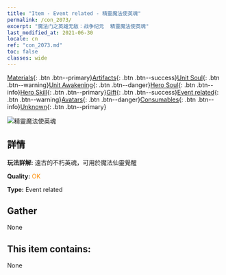 ```yaml
---
title: "Item - Event related - 精靈魔法使英魂"
permalink: /con_2073/
excerpt: "魔法门之英雄无敌：战争纪元  精靈魔法使英魂"
last_modified_at: 2021-06-30
locale: cn
ref: "con_2073.md"
toc: false
classes: wide
---
```

 [Materials](/ItemsCN/){: .btn .btn--primary}[Artifacts](/ItemsCN/Artifacts/){: .btn .btn--success}[Unit Soul](/ItemsCN/UnitSoul/){: .btn .btn--warning}[Unit Awakening](/ItemsCN/UnitAwakening/){: .btn .btn--danger}[Hero Soul](/ItemsCN/HeroSoul/){: .btn .btn--info}[Hero Skill](/ItemsCN/HeroSkill/){: .btn .btn--primary}[Gift](/ItemsCN/Gift/){: .btn .btn--success}[Event related](/ItemsCN/Events/){: .btn .btn--warning}[Avatars](/ItemsCN/Avatars/){: .btn .btn--danger}[Consumables](/ItemsCN/Consumables/){: .btn .btn--info}[Unknown](/ItemsCN/Unknown/){: .btn .btn--primary}

 ![精靈魔法使英魂](/images/t/juexing_901.jpg)

## 詳情
 **玩法詳解:** 遠古的不朽英魂，可用於魔法仙靈覺醒

 **Quality:** <span style="color: #FF8C00">OK</span>

 **Type:** Event related

## Gather

  None

## This item contains:

  None

